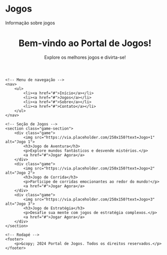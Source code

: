 # Jogos
Informação sobre jogos
<html lang="pt-br">
<head>
    <meta charset="UTF-8">
    <meta name="viewport" content="width=device-width, initial-scale=1.0">
    <meta http-equiv="X-UA-Compatible" content="ie=edge">
    <title>Portal de Jogos</title>
    <link rel="stylesheet" href="style.css">
</head>
<body>
    <!-- Cabeçalho -->
    <header>
        <h1>Bem-vindo ao Portal de Jogos!</h1>
        <p>Explore os melhores jogos e divirta-se!</p>
    </header>

    <!-- Menu de navegação -->
    <nav>
        <ul>
            <li><a href="#">Início</a></li>
            <li><a href="#">Jogos</a></li>
            <li><a href="#">Sobre</a></li>
            <li><a href="#">Contato</a></li>
        </ul>
    </nav>

    <!-- Seção de Jogos -->
    <section class="game-section">
        <div class="game">
            <img src="https://via.placeholder.com/250x150?text=Jogo+1" alt="Jogo 1">
            <h3>Jogo de Aventura</h3>
            <p>Explore mundos fantásticos e desvende mistérios.</p>
            <a href="#">Jogar Agora</a>
        </div>
        <div class="game">
            <img src="https://via.placeholder.com/250x150?text=Jogo+2" alt="Jogo 2">
            <h3>Jogo de Corrida</h3>
            <p>Participe de corridas emocionantes ao redor do mundo!</p>
            <a href="#">Jogar Agora</a>
        </div>
        <div class="game">
            <img src="https://via.placeholder.com/250x150?text=Jogo+3" alt="Jogo 3">
            <h3>Jogo de Estratégia</h3>
            <p>Desafie sua mente com jogos de estratégia complexos.</p>
            <a href="#">Jogar Agora</a>
        </div>
    </section>

    <!-- Rodapé -->
    <footer>
        <p>&copy; 2024 Portal de Jogos. Todos os direitos reservados.</p>
    </footer>
</body>
</html>
